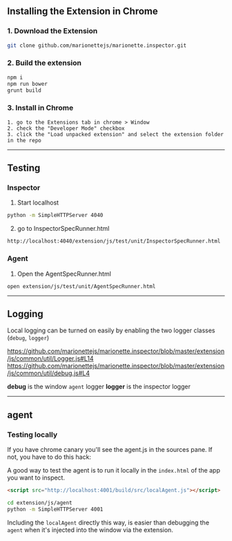 ## Installing the Extension in Chrome

### 1. Download the Extension
```bash
git clone github.com/marionettejs/marionette.inspector.git
```


### 2. Build the extension

```bash
npm i
npm run bower
grunt build
```


### 3. Install in Chrome
```
1. go to the Extensions tab in chrome > Window
2. check the "Developer Mode" checkbox
3. click the "Load unpacked extension" and select the extension folder in the repo
```

---
## Testing

### Inspector

1. Start localhost
```bash
python -m SimpleHTTPServer 4040
```

2. go to InspectorSpecRunner.html
```
http://localhost:4040/extension/js/test/unit/InspectorSpecRunner.html
```


### Agent

1. Open the AgentSpecRunner.html
```
open extension/js/test/unit/AgentSpecRunner.html
```

---

## Logging

Local logging can be turned on easily by enabling the two logger classes (`debug`, `logger`)

https://github.com/marionettejs/marionette.inspector/blob/master/extension/js/common/util/Logger.js#L14
https://github.com/marionettejs/marionette.inspector/blob/master/extension/js/common/util/debug.js#L4

**debug** is the window `agent` logger
**logger** is the inspector logger


---

## agent

### Testing locally
If you have chrome canary you'll see the agent.js in the sources pane. If not, you have to do this hack:

A good way to test the agent is to run it locally in the `index.html` of the
app you want to inspect.

```html
<script src="http://localhost:4001/build/src/localAgent.js"></script>
````

```bash
cd extension/js/agent
python -m SimpleHTTPServer 4001
```

Including the `localAgent` directly this way, is easier than
debugging the `agent` when it's injected into the window via the extension.
